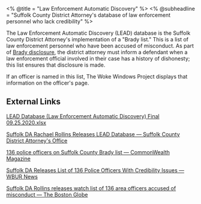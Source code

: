 <% @title = "Law Enforcement Automatic Discovery" %>
<% @subheadline = "Suffolk County District Attorney's database of law enforcement personnel who lack credibility" %>

The Law Enforcement Automatic Discovery (LEAD) database is the Suffolk County District Attorney's implementation of a "Brady list." This is a list of law enforcement personnel who have been accused of misconduct. As part of [Brady disclosure](https://en.wikipedia.org/wiki/Brady_disclosure), the district attorney must inform a defendant when a law enforcement official involved in their case has a history of dishonesty; this list ensures that disclosure is made.

If an officer is named in this list, The Woke Windows Project displays that information on the officer's page.

## External Links
[LEAD Database (Law Enforcement Automatic Discovery) Final 09.25.2020.xlsx](https://wokewindows-data.s3.amazonaws.com/LEAD%20Database%20(Law%20Enforcement%20Automatic%20Discovery)%20Final%2009.25.2020.xlsx)

[Suffolk DA Rachael Rollins Releases LEAD Database &mdash; Suffolk County District Attorney&#39;s Office](https://www.suffolkdistrictattorney.com/press-releases/items/items/2020/9/26/o7c84damgt0h2ib6s0czowjqusdhfh)

[136 police officers on Suffolk County Brady list &mdash; CommonWealth Magazine](https://commonwealthmagazine.org/politics/public-records/136-police-officers-on-suffolk-county-brady-list/)

[Suffolk DA Releases List of 136 Police Officers With Credibility Issues &mdash; WBUR News](https://www.wbur.org/news/2020/09/25/rollins-suffolk-da-police-credibility-brady)

[Suffolk DA Rollins releases watch list of 136 area officers accused of misconduct &mdash; The Boston Globe](https://www.bostonglobe.com/2020/09/25/metro/suffolk-da-rollins-releases-watch-list-136-area-officers-accused-misconduct/)
